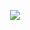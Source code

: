 <p align="center">
  <a href="https://github.com/fairyland0926"><img src="https://readme-typing-svg.herokuapp.com/?lines=Juferoga;Juan%20Felipe;&font=Pacifico&center=true&width=650&height=120&color=58a6ff&vCenter=true&size=45%22"></a>
</p>
